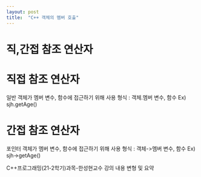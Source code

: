 ```yaml
---
layout: post
title:  "C++ 객체의 멤버 호출"
---
```


# 직,간접 참조 연산자 

# 직접 참조 연산자 

일반 객체가 멤버 변수, 함수에 접근하기 위해 사용
형식 : 객체.멤버 변수, 함수
Ex) sjh.getAge()

# 간접 참조 연산자 

포인터 객체가 멤버 변수, 함수에 접근하기 위해 사용
형식 : 객체->멤버 변수, 함수
Ex) sjh->getAge()


C++프로그래밍(21-2학기)과목-한성현교수 강의 내용 변형 및 요약

